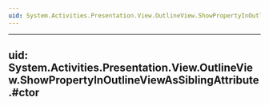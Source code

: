 ```yaml
---
uid: System.Activities.Presentation.View.OutlineView.ShowPropertyInOutlineViewAsSiblingAttribute
---
```


---
uid: System.Activities.Presentation.View.OutlineView.ShowPropertyInOutlineViewAsSiblingAttribute.#ctor
---

